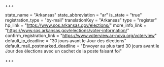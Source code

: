 +++

state_name = "Arkansas"
state_abbreviation = "ar"
is_state = "true"
registration_type = "by-mail"
translationKey = "Arkansas"
type = "register"
hp_link = "https://www.sos.arkansas.gov/elections/"
more_info_link = "https://www.sos.arkansas.gov/elections/voter-information/"
confirm_registration_link = "https://www.voterview.ar-nova.org/voterview"
default_ip_deadline = "30 jours avant le Jour des élections"
default_mail_postmarked_deadline = "Envoyer au plus tard 30 jours avant le Jour des élections avec un cachet de la poste faisant foi"

+++